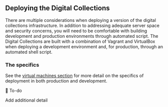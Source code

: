 ## Deploying the Digital Collections

There are multiple considerations when deploying a version of the digital collections infrastructure. In addition to addressing adequate server space and security concerns, you will need to be comfortable with building development and production environments through automated script. The Digital Collections are built with a combination of Vagrant and VirtualBox when deploying a development environment and, for production, through an automated shell script.

### The specifics
See the [virtual machines section](virtual_machines/README.md) for more detail on the specifics of deployment in both production and development.

:tomato: To-do

Add additional detail
